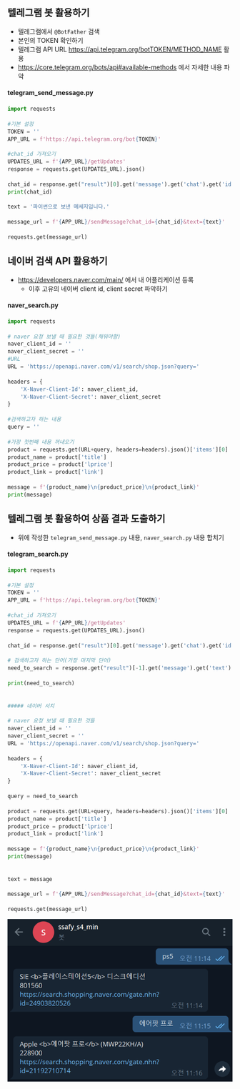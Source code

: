 ## 텔레그램 봇 활용하기

- 텔레그램에서 `@BotFather` 검색
- 본인의 TOKEN 확인하기
- 텔레그램 API URL <https://api.telegram.org/botTOKEN/METHOD_NAME> 활용
- <https://core.telegram.org/bots/api#available-methods> 에서 자세한 내용 파악



#### telegram_send_message.py

```python
import requests

#기본 설정
TOKEN = ''
APP_URL = f'https://api.telegram.org/bot{TOKEN}'

#chat_id 가져오기
UPDATES_URL = f'{APP_URL}/getUpdates'
response = requests.get(UPDATES_URL).json()

chat_id = response.get("result")[0].get('message').get('chat').get('id')
print(chat_id)

text = '파이썬으로 보낸 메세지입니다.'

message_url = f'{APP_URL}/sendMessage?chat_id={chat_id}&text={text}'

requests.get(message_url)
```



## 네이버 검색 API 활용하기

- <https://developers.naver.com/main/> 에서 내 어플리케이션 등록
  - 이후 고유의 네이버 client id, client secret 파악하기



#### naver_search.py

```python
import requests

# naver 요청 보낼 때 필요한 것들(채워야함)
naver_client_id = ''
naver_client_secret = ''
#URL
URL = 'https://openapi.naver.com/v1/search/shop.json?query='

headers = {
    'X-Naver-Client-Id': naver_client_id,
    'X-Naver-Client-Secret': naver_client_secret
}

#검색하고자 하는 내용
query = ''

#가장 첫번째 내용 꺼내오기
product = requests.get(URL+query, headers=headers).json()['items'][0]
product_name = product['title']
product_price = product['lprice']
product_link = product['link']

message = f'{product_name}\n{product_price}\n{product_link}'
print(message)

```





## 텔레그램 봇 활용하여 상품 결과 도출하기

- 위에 작성한 `telegram_send_message.py` 내용, `naver_search.py` 내용 합치기



#### telegram_search.py

```python
import requests

#기본 설정
TOKEN = ''
APP_URL = f'https://api.telegram.org/bot{TOKEN}'

#chat_id 가져오기
UPDATES_URL = f'{APP_URL}/getUpdates'
response = requests.get(UPDATES_URL).json()

chat_id = response.get("result")[0].get('message').get('chat').get('id')

# 검색하고자 하는 단어(가장 마지막 단어)
need_to_search = response.get("result")[-1].get('message').get('text')

print(need_to_search)


##### 네이버 서치

# naver 요청 보낼 때 필요한 것들
naver_client_id = ''
naver_client_secret = ''
URL = 'https://openapi.naver.com/v1/search/shop.json?query='

headers = {
    'X-Naver-Client-Id': naver_client_id,
    'X-Naver-Client-Secret': naver_client_secret
}

query = need_to_search

product = requests.get(URL+query, headers=headers).json()['items'][0]
product_name = product['title']
product_price = product['lprice']
product_link = product['link']

message = f'{product_name}\n{product_price}\n{product_link}'
print(message)


text = message

message_url = f'{APP_URL}/sendMessage?chat_id={chat_id}&text={text}'

requests.get(message_url)
```

![image-20210716205341925](telegram_bot_search.assets/image-20210716205341925.png)

